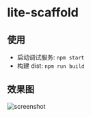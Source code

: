 # lite-scaffold

## 使用

- 启动调试服务: `npm start`
- 构建 dist: `npm run build`

## 效果图

![screenshot](https://img.alicdn.com/tfs/TB1CjPVw4naK1RjSZFBXXcW7VXa-2872-1580.png)

